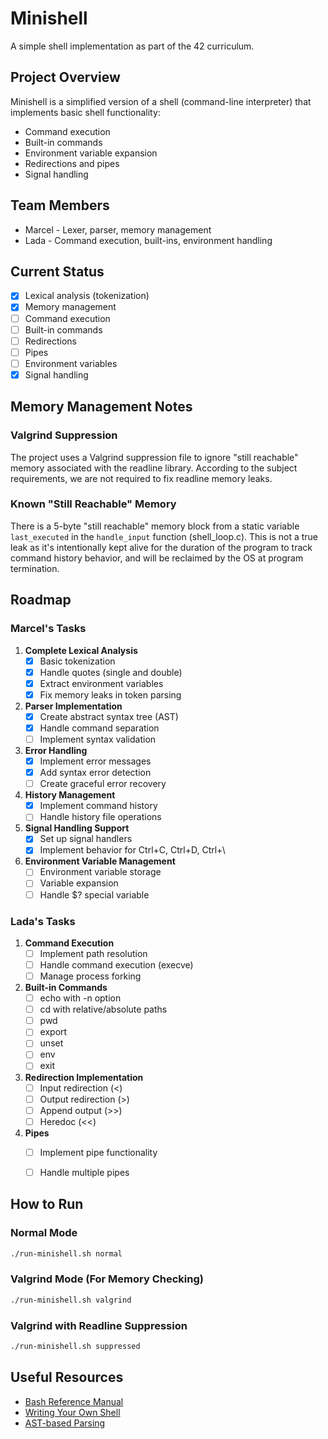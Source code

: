 # Minishell

A simple shell implementation as part of the 42 curriculum.

## Project Overview

Minishell is a simplified version of a shell (command-line interpreter) that implements basic shell functionality:
- Command execution
- Built-in commands
- Environment variable expansion
- Redirections and pipes
- Signal handling

## Team Members

- Marcel - Lexer, parser, memory management
- Lada - Command execution, built-ins, environment handling

## Current Status

- [x] Lexical analysis (tokenization)
- [x] Memory management
- [ ] Command execution
- [ ] Built-in commands
- [ ] Redirections
- [ ] Pipes
- [ ] Environment variables
- [x] Signal handling

## Memory Management Notes

### Valgrind Suppression

The project uses a Valgrind suppression file to ignore "still reachable" memory associated with the readline library. According to the subject requirements, we are not required to fix readline memory leaks.

### Known "Still Reachable" Memory

There is a 5-byte "still reachable" memory block from a static variable `last_executed` in the `handle_input` function (shell_loop.c). This is not a true leak as it's intentionally kept alive for the duration of the program to track command history behavior, and will be reclaimed by the OS at program termination.

## Roadmap

### Marcel's Tasks
1. **Complete Lexical Analysis**
   - [x] Basic tokenization
   - [x] Handle quotes (single and double)
   - [x] Extract environment variables
   - [x] Fix memory leaks in token parsing

2. **Parser Implementation**
   - [x] Create abstract syntax tree (AST)
   - [x] Handle command separation
   - [ ] Implement syntax validation

3. **Error Handling**
   - [x] Implement error messages
   - [x] Add syntax error detection
   - [ ] Create graceful error recovery

4. **History Management**
   - [x] Implement command history
   - [ ] Handle history file operations

5. **Signal Handling Support**
   - [x] Set up signal handlers
   - [x] Implement behavior for Ctrl+C, Ctrl+D, Ctrl+\

6. **Environment Variable Management**
   - [ ] Environment variable storage
   - [ ] Variable expansion
   - [ ] Handle $? special variable

### Lada's Tasks
1. **Command Execution**
   - [ ] Implement path resolution
   - [ ] Handle command execution (execve)
   - [ ] Manage process forking

2. **Built-in Commands**
   - [ ] echo with -n option
   - [ ] cd with relative/absolute paths
   - [ ] pwd
   - [ ] export
   - [ ] unset
   - [ ] env
   - [ ] exit

3. **Redirection Implementation**
   - [ ] Input redirection (<)
   - [ ] Output redirection (>)
   - [ ] Append output (>>)
   - [ ] Heredoc (<<)

4. **Pipes**
   - [ ] Implement pipe functionality
   - [ ] Handle multiple pipes



## How to Run

### Normal Mode

```bash
./run-minishell.sh normal
```

### Valgrind Mode (For Memory Checking)

```bash
./run-minishell.sh valgrind
```

### Valgrind with Readline Suppression

```bash
./run-minishell.sh suppressed
```

## Useful Resources

- [Bash Reference Manual](https://www.gnu.org/software/bash/manual/bash.html)
- [Writing Your Own Shell](https://brennan.io/2015/01/16/write-a-shell-in-c/)
- [AST-based Parsing](https://en.wikipedia.org/wiki/Abstract_syntax_tree)
